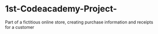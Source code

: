# 1st-Codeacademy-Project-
Part of a fictitious online store, creating purchase information and receipts for a customer
